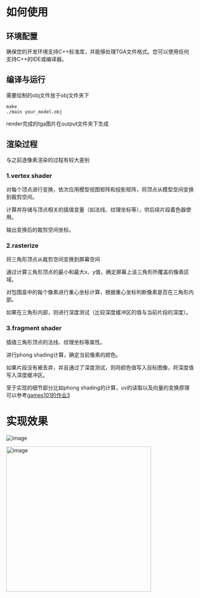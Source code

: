 # 如何使用

## 环境配置
确保您的开发环境支持C++标准库，并能够处理TGA文件格式。您可以使用任何支持C++的IDE或编译器。

## 编译与运行
需要绘制的obj文件放于obj文件夹下
```
make
./main your_model.obj
```
render完成的tga图片在output文件夹下生成

## 渲染过程
与之前逐像素渲染的过程有较大差别

### 1.vertex shader
对每个顶点进行变换，依次应用模型视图矩阵和投影矩阵，将顶点从模型空间变换到裁剪空间。

计算并存储与顶点相关的插值变量（如法线、纹理坐标等），供后续片段着色器使用。

输出变换后的裁剪空间坐标。
### 2.rasterize
将三角形顶点从裁剪空间变换到屏幕空间

通过计算三角形顶点的最小和最大x、y值，确定屏幕上该三角形所覆盖的像素区域。

对包围盒中的每个像素进行重心坐标计算，根据重心坐标判断像素是否在三角形内部。

如果在三角形内部，则进行深度测试（比较深度缓冲区的值与当前片段的深度）。
### 3.fragment shader
插值三角形顶点的法线、纹理坐标等属性。

进行phong shading计算，确定当前像素的颜色。

如果片段没有被丢弃，并且通过了深度测试，则将颜色值写入目标图像，将深度值写入深度缓冲区。

至于实现的细节部分比如phong shading的计算，uv的读取以及向量的变换原理可以参考[games101的作业3](https://github.com/k2683/Games101-Homework/edit/Homework3/README.md)
# 实现效果
![image](https://github.com/user-attachments/assets/df723608-d5b2-4494-8e99-43678c87ae6d)

<img width="389" alt="image" src="https://github.com/user-attachments/assets/096f2fe0-0344-4fb5-a8e3-b12d0a7aa937">

